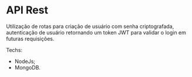 # API Rest

Utilização de rotas para criação de usuário com senha criptografada, autenticação de usuário retornando um token JWT para validar o login em futuras requisições.

Techs:
- NodeJs;
- MongoDB.


